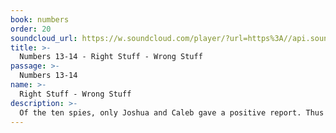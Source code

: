 ```yaml
---
book: numbers
order: 20
soundcloud_url: https://w.soundcloud.com/player/?url=https%3A//api.soundcloud.com/tracks/
title: >-
  Numbers 13-14 - Right Stuff - Wrong Stuff
passage: >-
  Numbers 13-14
name: >-
  Right Stuff - Wrong Stuff
description: >-
  Of the ten spies, only Joshua and Caleb gave a positive report. Thus Israel was unable to possess the Promised Land due to unbelief. Eventually, the next generation of Israel believed God and entered Canaan.
---
```


